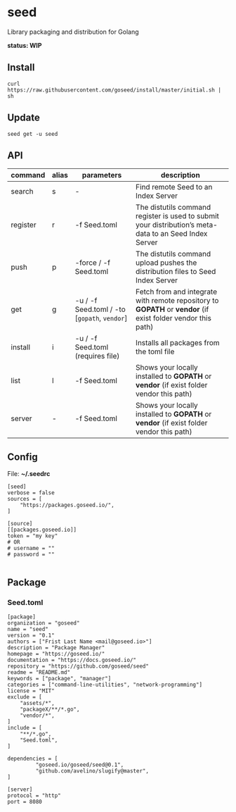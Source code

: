 # seed

Library packaging and distribution for Golang

**status: WIP**

## Install

	curl https://raw.githubusercontent.com/goseed/install/master/initial.sh | sh


## Update

	seed get -u seed


## API

| command | alias | parameters | description |
|---|---|---|---|
| search | s | - | Find remote Seed to an Index Server |
| register | r | -f Seed.toml | The distutils command register is used to submit your distribution’s meta-data to an Seed Index Server |
| push | p | -force / -f Seed.toml | The distutils command upload pushes the distribution files to Seed Index Server |
| get | g | -u / -f Seed.toml / -to [`gopath`, `vendor`] | Fetch from and integrate with remote repository to **GOPATH** or **vendor** (if exist folder vendor this path) |
| install | i | -u / -f Seed.toml (requires file) | Installs all packages from the toml file |
| list | l | -f Seed.toml | Shows your locally installed to **GOPATH** or **vendor** (if exist folder vendor this path) |
| server | - | -f Seed.toml | Shows your locally installed to **GOPATH** or **vendor** (if exist folder vendor this path) |


## Config

File: **~/.seedrc**

```
[seed]
verbose = false
sources = [
	"https://packages.goseed.io/",
]

[source]
[[packages.goseed.io]]
token = "my key"
# OR
# username = ""
# password = ""


```


## Package

### Seed.toml

```
[package]
organization = "goseed"
name = "seed"
version = "0.1"
authors = ["Frist Last Name <mail@goseed.io>"]
description = "Package Manager"
homepage = "https://goseed.io/"
documentation = "https://docs.goseed.io/"
repository = "https://github.com/goseed/seed"
readme = "README.md"
keywords = ["package", "manager"]
categories = ["command-line-utilities", "network-programming"]
license = "MIT"
exclude = [
	"assets/*",
	"packageX/**/*.go",
	"vendor/*",
]
include = [
	"**/*.go",
	"Seed.toml",
]

dependencies = [
	     "goseed.io/goseed/seed@0.1",
	     "github.com/avelino/slugify@master",
]

[server]
protocol = "http"
port = 8080
```
